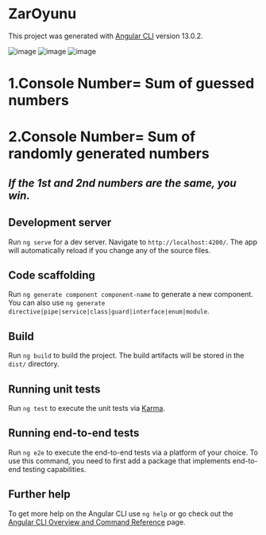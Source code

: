 # ZarOyunu

This project was generated with [Angular CLI](https://github.com/angular/angular-cli) version 13.0.2.

![image](https://user-images.githubusercontent.com/49655751/155400237-ab81bf02-1bec-4d54-8e3d-15e85cb3e66f.png)
![image](https://user-images.githubusercontent.com/49655751/155400367-c6125432-015c-47ab-8f18-e5372e936913.png)
![image](https://user-images.githubusercontent.com/49655751/155402001-412bbea7-edf4-4590-9c7f-c4e2086ee790.png)

# 1.Console Number= Sum of guessed numbers
# 2.Console Number= Sum of randomly generated numbers

## _If the 1st and 2nd numbers are the same, you win._

## Development server

Run `ng serve` for a dev server. Navigate to `http://localhost:4200/`. The app will automatically reload if you change any of the source files.

## Code scaffolding

Run `ng generate component component-name` to generate a new component. You can also use `ng generate directive|pipe|service|class|guard|interface|enum|module`.

## Build

Run `ng build` to build the project. The build artifacts will be stored in the `dist/` directory.

## Running unit tests

Run `ng test` to execute the unit tests via [Karma](https://karma-runner.github.io).

## Running end-to-end tests

Run `ng e2e` to execute the end-to-end tests via a platform of your choice. To use this command, you need to first add a package that implements end-to-end testing capabilities.

## Further help

To get more help on the Angular CLI use `ng help` or go check out the [Angular CLI Overview and Command Reference](https://angular.io/cli) page.
